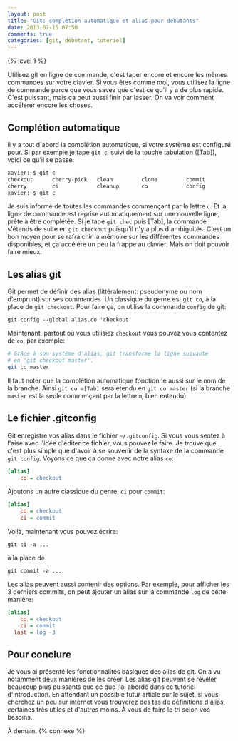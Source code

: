 ```yaml
---
layout: post
title: "Git: complétion automatique et alias pour débutants"
date: 2013-07-15 07:50
comments: true
categories: [git, débutant, tutoriel]
---
```


{% level 1 %}

Utilisez git en ligne de commande, c'est taper encore et encore les mêmes
commandes sur votre clavier. Si vous êtes comme moi, vous utilisez la
ligne de commande parce que vous savez que c'est ce qu'il y a de plus
rapide. C'est puissant, mais ça peut aussi finir par lasser. On va voir
comment accélerer encore les choses.

<!-- more -->

Complétion automatique
----------------------
Il y a tout d'abord la complétion automatique, si votre système est
configuré pour. Si par exemple je tape `git c`, suivi de la touche
tabulation ([Tab]), voici ce qu'il se passe:

``` bash
xavier:~$ git c
checkout      cherry-pick   clean         clone         commit 
cherry        ci            cleanup       co            config 
xavier:~$ git c
```

Je suis informé de toutes les commandes commençant par la lettre `c`. Et la
ligne de commande est reprise automatiquement sur une nouvelle ligne, prête à
être complétée. Si je tape `git chec` puis [Tab], la commande s'étends de suite
en `git checkout` puisqu'il n'y a plus d'ambiguités. C'est un bon moyen pour se
rafraichir la mémoire sur les différentes commandes disponibles, et ça accélère
un peu la frappe au clavier. Mais on doit pouvoir faire mieux.


Les alias git
---------
Git permet de définir des alias (littéralement: pseudonyme ou nom d'emprunt) sur
ses commandes. Un classique du genre est `git co`, à la place de `git
checkout`. Pour faire ça, on utilise la commande `config` de git:

    git config --global alias.co 'checkout'

Maintenant, partout où vous utilisiez `checkout` vous pouvez vous contentez
de `co`, par exemple:

``` bash
# Grâce à son système d'alias, git transforme la ligne suivante
# en 'git checkout master'.
git co master
```

Il faut noter que la complétion automatique fonctionne aussi sur le nom de
la branche. Ainsi `git co m[Tab]` sera étendu en `git co master` (si la
branche `master` est la seule commençant par la lettre `m`, bien entendu).

Le fichier .gitconfig
---------------------
Git enregistre vos alias dans le fichier `~/.gitconfig`. Si vous vous sentez
à l'aise avec l'idée d'éditer ce fichier, vous pouvez le faire. Je trouve
que c'est plus simple que d'avoir à se souvenir de la syntaxe de la
commande `git config`. Voyons ce que ça donne avec notre alias `co`:

``` ini section [alias] de .gitconfig - exemple 1
[alias]
	co = checkout
```

Ajoutons un autre classique du genre, `ci` pour `commit`:

``` ini section [alias] de .gitconfig - exemple 2
[alias]
	co = checkout
	ci = commit
```

Voilà, maintenant vous pouvez écrire:

    git ci -a ...

à la place de

    git commit -a ...

Les alias peuvent aussi contenir des options. Par exemple, pour afficher les
3 derniers commits, on peut ajouter un alias sur la commande `log` de cette
manière:

``` ini section [alias] de .gitconfig - exemple 3
[alias]
	co = checkout
	ci = commit
  last = log -3
```

Pour conclure
-------------
Je vous ai présenté les fonctionnalités basiques des alias de git. On a vu
notamment deux manières de les créer. Les alias git
peuvent se révéler beaucoup plus puissants que ce que j'ai abordé dans
ce tutoriel d'introduction. En attendant un possible futur article sur
le sujet, si vous
cherchez un peu sur internet vous trouverez des tas de définitions
d'alias, certaines très utiles et d'autres moins. À vous de faire le tri
selon vos besoins.

À demain.
{% connexe %}
